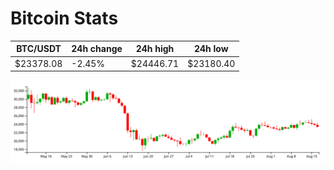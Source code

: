# Bitcoin Stats

BTC/USDT|24h change|24h high|24h low|
|---|---|---|---|
|$23378.08|-2.45%|$24446.71|$23180.40|

<img src="./chart.svg">
